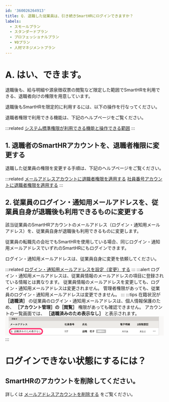 ```yaml
---
id: '360026264913'
title: Q. 退職した従業員は、引き続きSmartHRにログインできますか？
labels:
  - スモールプラン
  - スタンダードプラン
  - プロフェッショナルプラン
  - ¥0プラン
  - 人材マネジメントプラン
---
```

# A. はい、できます。

退職後も、給与明細や源泉徴収票の閲覧など限定した範囲でSmartHRを利用できる、退職者向けの権限を用意しています。

退職後もSmartHRを限定的に利用するには、以下の操作を行なってください。

退職者権限で利用できる機能は、下記のヘルプページをご覧ください。

:::related
[システム標準権限が利用できる機能と操作できる範囲](https://knowledge.smarthr.jp/hc/ja/articles/360026266513)
:::

## 1\. 退職者のSmartHRアカウントを、退職者権限に変更する

退職した従業員の権限を変更する手順は、下記のヘルプページをご覧ください。

:::related
[メールアドレスアカウントに退職者権限を適用する](https://knowledge.smarthr.jp/hc/ja/articles/360026106034)
[社員番号アカウントに退職者権限を適用する](https://knowledge.smarthr.jp/hc/ja/articles/360051434473)
:::

## 2\. 従業員のログイン・通知用メールアドレスを、従業員自身が退職後も利用できるものに変更する

該当従業員のSmartHRアカウントのメールアドレス（ログイン・通知用メールアドレス）を、従業員自身が退職後も利用できるものに変更します。

従業員の転職先の会社でもSmartHRを使用している場合、同じログイン・通知用メールアドレスでいずれのSmartHRにもログインできます。

ログイン・通知用メールアドレスは、従業員自身に変更を依頼してください。

:::related
[ログイン・通知用メールアドレスを設定（変更）する](https://knowledge.smarthr.jp/hc/ja/articles/360026263093)
:::
:::alert
ログイン・通知用メールアドレスは、従業員情報のメールアドレスの項目に登録されている情報とは異なります。
従業員情報のメールアドレスを変更しても、ログイン・通知用メールアドレスは変更されません。
管理者権限があっても、従業員のログイン・通知用メールアドレスは変更できません。
:::
:::tips
在籍状況が **［退職済］** の従業員のログイン・通知用メールアドレスは、個人情報保護のため、 **［アカウント管理］の［閲覧］** 権限があっても確認できません。
アカウントの一覧画面では、 **［退職済みのため表示なし］** と表示されます。
![](./360026264913_01.png)
:::

# ログインできない状態にするには？

## SmartHRのアカウントを削除してください。

詳しくは [メールアドレスアカウントを削除する](https://knowledge.smarthr.jp/hc/ja/articles/360026107594) をご覧ください。
